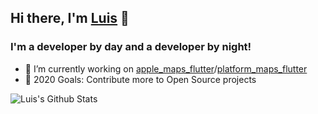 ## Hi there, I'm [Luis](https://luisthein.de) 👋

### I'm a developer by day and a developer by night!
- 🔭 I’m currently working on [apple_maps_flutter](LuisThein/apple_maps_flutter)/[platform_maps_flutter](LuisThein/platform_maps_flutter)
- 🥅 2020 Goals: Contribute more to Open Source projects

<img align="center" alt="Luis's Github Stats" src="https://github-readme-stats.codestackr.vercel.app/api?username=luisthein&show_icons=true&hide_border=true&count_private=true" /><br>


